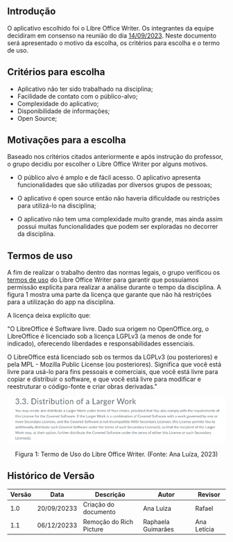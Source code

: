 ## Introdução

O aplicativo escolhido foi o Libre Office Writer. Os integrantes da equipe decidiram em consenso na reunião do dia [14/09/2023](../atas/ata_14_09.md). Neste documento será apresentado o motivo da escolha, os critérios para escolha e o termo de uso.

## Critérios para escolha

- Aplicativo não ter sido trabalhado na disciplina;
- Facilidade de contato com o público-alvo;
- Complexidade do aplicativo;
- Disponibilidade de informações;
- Open Source;

## Motivações para a escolha

Baseado nos critérios citados anteriormente e após instrução do professor, o grupo decidiu por escolher o Libre Office Writer por alguns motivos. 

- O público alvo é amplo e de fácil acesso. O aplicativo apresenta funcionalidades que são utilizadas por diversos grupos de pessoas;

- O aplicativo é open source então não haveria dificuldade ou restrições para utilizá-lo na disciplina;

- O aplicativo não tem uma complexidade muito grande, mas ainda assim possui muitas funcionalidades que podem ser exploradas no decorrer da disciplina.

## Termos de uso

A fim de realizar o trabalho dentro das normas legais, o grupo verificou os [termos de uso](https://www.libreoffice.org/download/license/) do Libre Office Writer para garantir que possuíamos permissão explícita para realizar a análise durante o tempo da disciplina. A figura 1 mostra uma parte da licença que garante que não há restrições para a utilização do app na disciplina.

A licença deixa explícito que: 

"O LibreOffice é Software livre. Dado sua origem no OpenOffice.org, o LibreOffice é licenciado sob a licença LGPLv3 (a menos de onde for indicado), oferecendo liberdades e responsabilidades essenciais.

O LibreOffice está licenciado sob os termos da LGPLv3 (ou posteriores) e pela MPL - Mozilla Public License (ou posteriores). Significa que você está livre para usá-lo para fins pessoais e comerciais, que você está livre para copiar e distribuir o software, e que você está livre para modificar e reestruturar o código-fonte e criar obras derivadas."

<center>

<img src="../../images/termoDeUtilizacao.png">

Figura 1: Termo de Uso do Libre Office Writer. (Fonte: Ana Luíza, 2023) 

</center>

## Histórico de Versão

| Versão  | Data       | Descrição                  | Autor                    | Revisor   |
|---------|------------|----------------------------|-------------|-----------|
| 1.0     | 20/09/20233 | Criação do documento | Ana Luíza | Rafael |
| 1.1    | 06/12/20233 | Remoção do Rich Picture | Raphaela Guimarães | Ana Letícia |


